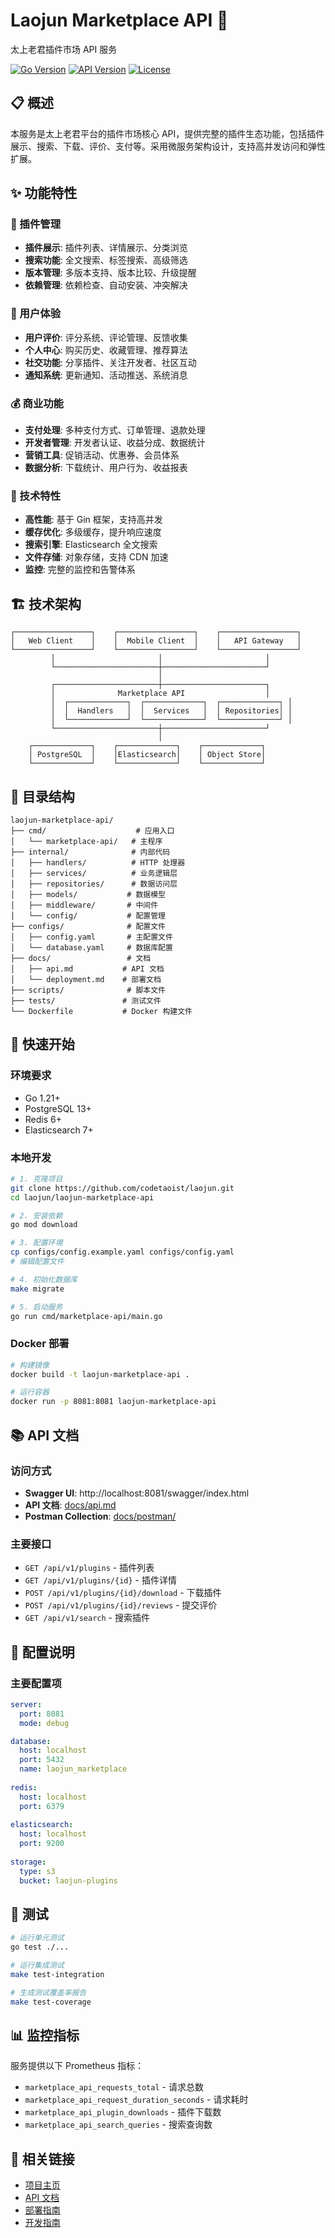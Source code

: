 # Laojun Marketplace API 🛒

太上老君插件市场 API 服务

[![Go Version](https://img.shields.io/badge/Go-1.21+-blue.svg)](https://golang.org)
[![API Version](https://img.shields.io/badge/API-v1.0-green.svg)](./docs/api.md)
[![License](https://img.shields.io/badge/license-MIT-blue.svg)](../LICENSE)

## 📋 概述

本服务是太上老君平台的插件市场核心 API，提供完整的插件生态功能，包括插件展示、搜索、下载、评价、支付等。采用微服务架构设计，支持高并发访问和弹性扩展。

## ✨ 功能特性

### 🔌 插件管理
- **插件展示**: 插件列表、详情展示、分类浏览
- **搜索功能**: 全文搜索、标签搜索、高级筛选
- **版本管理**: 多版本支持、版本比较、升级提醒
- **依赖管理**: 依赖检查、自动安装、冲突解决

### 👥 用户体验
- **用户评价**: 评分系统、评论管理、反馈收集
- **个人中心**: 购买历史、收藏管理、推荐算法
- **社交功能**: 分享插件、关注开发者、社区互动
- **通知系统**: 更新通知、活动推送、系统消息

### 💰 商业功能
- **支付处理**: 多种支付方式、订单管理、退款处理
- **开发者管理**: 开发者认证、收益分成、数据统计
- **营销工具**: 促销活动、优惠券、会员体系
- **数据分析**: 下载统计、用户行为、收益报表

### 🔧 技术特性
- **高性能**: 基于 Gin 框架，支持高并发
- **缓存优化**: 多级缓存，提升响应速度
- **搜索引擎**: Elasticsearch 全文搜索
- **文件存储**: 对象存储，支持 CDN 加速
- **监控**: 完整的监控和告警体系

## 🏗️ 技术架构

```
┌─────────────────┐    ┌─────────────────┐    ┌─────────────────┐
│   Web Client    │    │  Mobile Client  │    │   API Gateway   │
└─────────────────┘    └─────────────────┘    └─────────────────┘
         │                       │                       │
         └───────────────────────┼───────────────────────┘
                                 │
         ┌───────────────────────┼───────────────────────┐
         │              Marketplace API                  │
         │  ┌─────────────┐  ┌─────────────┐  ┌─────────────┐ │
         │  │  Handlers   │  │  Services   │  │ Repositories│ │
         │  └─────────────┘  └─────────────┘  └─────────────┘ │
         └───────────────────────┼───────────────────────┘
                                 │
    ┌─────────────┐    ┌─────────────┐    ┌─────────────┐
    │ PostgreSQL  │    │Elasticsearch│    │ Object Store│
    └─────────────┘    └─────────────┘    └─────────────┘
```

## 📁 目录结构

```
laojun-marketplace-api/
├── cmd/                    # 应用入口
│   └── marketplace-api/   # 主程序
├── internal/              # 内部代码
│   ├── handlers/          # HTTP 处理器
│   ├── services/          # 业务逻辑层
│   ├── repositories/      # 数据访问层
│   ├── models/           # 数据模型
│   ├── middleware/       # 中间件
│   └── config/           # 配置管理
├── configs/              # 配置文件
│   ├── config.yaml       # 主配置文件
│   └── database.yaml     # 数据库配置
├── docs/                 # 文档
│   ├── api.md           # API 文档
│   └── deployment.md    # 部署文档
├── scripts/              # 脚本文件
├── tests/               # 测试文件
└── Dockerfile           # Docker 构建文件
```

## 🚀 快速开始

### 环境要求
- Go 1.21+
- PostgreSQL 13+
- Redis 6+
- Elasticsearch 7+

### 本地开发
```bash
# 1. 克隆项目
git clone https://github.com/codetaoist/laojun.git
cd laojun/laojun-marketplace-api

# 2. 安装依赖
go mod download

# 3. 配置环境
cp configs/config.example.yaml configs/config.yaml
# 编辑配置文件

# 4. 初始化数据库
make migrate

# 5. 启动服务
go run cmd/marketplace-api/main.go
```

### Docker 部署
```bash
# 构建镜像
docker build -t laojun-marketplace-api .

# 运行容器
docker run -p 8081:8081 laojun-marketplace-api
```

## 📚 API 文档

### 访问方式
- **Swagger UI**: http://localhost:8081/swagger/index.html
- **API 文档**: [docs/api.md](./docs/api.md)
- **Postman Collection**: [docs/postman/](./docs/postman/)

### 主要接口
- `GET /api/v1/plugins` - 插件列表
- `GET /api/v1/plugins/{id}` - 插件详情
- `POST /api/v1/plugins/{id}/download` - 下载插件
- `POST /api/v1/plugins/{id}/reviews` - 提交评价
- `GET /api/v1/search` - 搜索插件

## 🔧 配置说明

### 主要配置项
```yaml
server:
  port: 8081
  mode: debug

database:
  host: localhost
  port: 5432
  name: laojun_marketplace
  
redis:
  host: localhost
  port: 6379
  
elasticsearch:
  host: localhost
  port: 9200
  
storage:
  type: s3
  bucket: laojun-plugins
```

## 🧪 测试

```bash
# 运行单元测试
go test ./...

# 运行集成测试
make test-integration

# 生成测试覆盖率报告
make test-coverage
```

## 📊 监控指标

服务提供以下 Prometheus 指标：
- `marketplace_api_requests_total` - 请求总数
- `marketplace_api_request_duration_seconds` - 请求耗时
- `marketplace_api_plugin_downloads` - 插件下载数
- `marketplace_api_search_queries` - 搜索查询数

## 🔗 相关链接

- [项目主页](../README.md)
- [API 文档](../../docs/api/README.md)
- [部署指南](../../docs/deployment/README.md)
- [开发指南](../../docs/development/README.md)